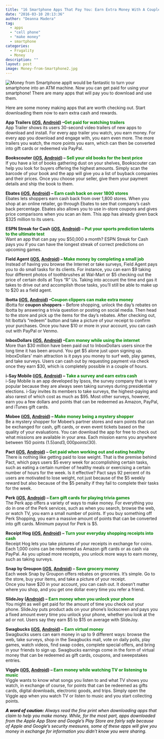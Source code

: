 ```yaml
---
title: "16 Smartphone Apps That Pay You: Earn Extra Money With A Couple Of Clicks"
date: "2016-03-10 20:13:36"
author: "Deanna Madera"
tag:
  - apps
  - "cell phone"
  - "make money"
  - smartphone
categories:
  - Frugality
  - Money
description: ""
layout: post
image: Money-from-Smartphone2.jpg
---
```


![Money from Smartphone app](http://mt2.wpengine.com/wp-content/uploads/2015/07/Money-from-Smartphone.jpg)It would be fantastic to turn your smartphone into an ATM machine. Now you can get paid for using your smartphone! There are many apps that will pay you to download and use them.

Here are some money making apps that are worth checking out. Start downloading them now to earn extra cash and rewards.

**App Trailers ([iOS](https://itunes.apple.com/us/app/app-trailers/id469489347?mt=8), [Android](https://play.google.com/store/apps/details?id=com.appredeem.apptrailers&hl=en)) –<span style="color: #008000;">Get paid for watching trailers</span>**  
App Trailer shows its users 30-second video trailers of new apps to download and install. For every app trailer you watch, you earn money. For every app you download and engage with, you earn even more. The more trailers you watch, the more points you earn, which can then be converted into gift cards or redeemed via PayPal.

**Bookscouter ([iOS](https://itunes.apple.com/us/app/bookscouter-mobile/id366508853?mt=8), [Android](https://play.google.com/store/apps/details?id=com.bookscouter&hl=en)) – <span style="color: #008000;">Sell your old books for the best price</span>**  
If you have a lot of books gathering dust on your shelves, Bookscouter can help you look for buyers offering the highest amounts. Simply scan the barcode of your book and the app will give you a list of buyback companies and their prices. Once you choose your seller, give them your payment details and ship the book to them.

**Ebates ([iOS](https://itunes.apple.com/us/app/ebates-cash-back-coupons/id723134859?mt=8), [Android](https://play.google.com/store/apps/details?id=com.ebates&hl=en)) – <span style="color: #008000;">Earn cash back on over 1800 stores</span>**  
Ebates lets shoppers earn cash back from over 1,800 stores. When you shop at an online retailer, go through Ebates to see that company’s cash back percentage. Ebates also allows you to use in-store coupons and gives price comparisons when you scan an item. This app has already given back $325 million to its users.

**ESPN Streak for Cash ([iOS](https://itunes.apple.com/en/app/espn-streak-for-the-cash/id340058356?mt=8), [Android](https://play.google.com/store/apps/details?id=com.espn.streakforcash&hl=en)) – <span style="color: #008000;">Put your sports prediction talents to the ultimate test</span>**  
Want an app that can pay you $50,000 a month? ESPN Streak for Cash pays you if you can have the longest streak of correct predictions on upcoming games.

**Field Agent ([iOS](https://itunes.apple.com/us/app/field-agent/id364946558?mt=8), [Android](https://play.google.com/store/apps/details?id=net.fieldagent&hl=en)) – <span style="color: #008000;">Make money by completing a small job</span>**  
Instead of having you browse the Internet or take surveys, Field Agent pays you to do small tasks for its clients. For instance, you can earn $9 taking four different photos of toothbrushes at Wal-Mart or $5 checking out the price of certain dolls at Toys “R” Us. Taking into account the time and gas it takes to drive out and accomplish those tasks, you’ll still be able to make up to $20 as a field agent.

**Ibotta ([iOS](https://itunes.apple.com/us/app/ibotta-better-than-coupons/id559887125?mt=8), [Android](https://play.google.com/store/apps/details?id=com.ibotta.android&hl=en)) –<span style="color: #008000;">Coupon clippers can make extra money</span>**  
iBotta for **coupon shoppers** – Before shopping, unlock the day’s rebates on Ibotta by answering a trivia question or posting on social media. Then head to the store and pick up the items for the day’s rebates. After checking out, hit Ibotta’s “redeem” button and take a picture of your receipt to confirm your purchases. Once you have $10 or more in your account, you can cash out with PayPal or Venmo.

**InboxDollars ([iOS](https://itunes.apple.com/us/app/inboxdollars/id736173844?mt=8), [Android](https://play.google.com/store/apps/details?id=com.mentormate.android.inboxdollars&hl=en)) –<span style="color: #008000;">Earn money while using the internet</span>**  
More than $30 million have been paid out to InboxDollars users since the long time it has been around. You get $5 alone just upon signing up. InboxDollars’ main attraction is it pays you money to surf web, play games, and take surveys. Users can cash out by requesting payment via check once they earn $30, which is completely possible in a couple of hours.

**i-Say Mobile ([iOS](https://itunes.apple.com/us/app/ipsos-mobile/id563506031?mt=8), [Android](https://play.google.com/store/apps/details?id=com.lsbr.ipsos.mobile&hl=en)) – <span style="color: #008000;">Take a survey and earn extra cash</span>**  
i-Say Mobile is an app developed by Ipsos, the survey company that is very popular because they are always seen taking surveys during presidential elections. i-Say invites its members to take surveys, the highest-paying and also rarest of which cost as much as $95. Most other surveys, however, earn you a few dollars and points that can be redeemed as Amazon, PayPal, and iTunes gift cards.

**Mobee ([iOS](https://itunes.apple.com/us/app/mobee-earn-cash-secret-shopping/id506048732?mt=8), [Android](https://play.google.com/store/apps/details?id=com.getmobee&hl=en)) – <span style="color: #008000;">Make money being a mystery shopper</span>**  
Be a mystery shopper for Mobee’s partner stores and earn points that can be exchanged for cash, gift cards, or even event tickets based on the quality of your evaluations. You can download the app for free to check out what missions are available in your area. Each mission earns you anywhere between 150 points ($1.5) and 3,000 points ($30).

**Pact ([iOS](https://itunes.apple.com/us/app/pact-earn-cash-for-living/id456068701?mt=8), [Android](https://play.google.com/store/apps/details?id=com.gympact.android&hl=en)) – <span style="color: #008000;">Get paid when working out and eating healthy</span>**  
There is nothing like getting paid to lose weight. That is the premise behind Pact, which pays users $5 every week for accomplishing certain tasks, such as eating a certain number of healthy meals or exercising a certain number of hours for the week. Is it effective? Pact says 92 percent of its users are motivated to lose weight, not just because of the $5 weekly reward but also because of the $5 penalty if they fail to complete their tasks for the week.

**Perk ([iOS](https://itunes.apple.com/au/app/perk-pop-quiz!-get-paid-to/id872720863?mt=8), [Android](https://play.google.com/store/apps/details?id=com.jutera.perkpopquiz.aphone)) –<span style="color: #008000;"> Earn gift cards for playing trivia games</span>**  
The Perk app offers a variety of ways to make money. For everything you do in one of the Perk services, such as when you search, browse the web, or watch TV, you earn a small number of points. If you buy something off Perk Shopping, you earn a massive amount of points that can be converted into gift cards. Minimum payout for Perk is $5.

**Receipt Hog ([iOS](https://itunes.apple.com/us/app/receipt-hog-snap-receipts./id525373618?mt=8), [Android](https://play.google.com/store/apps/details?id=com.infoscout.receipthog&hl=en)) – <span style="color: #008000;">Turn your everyday shopping receipts into cash</span>**  
Receipt Hog lets you take pictures of your receipts in exchange for coins. Each 1,000 coins can be redeemed as Amazon gift cards or as cash via PayPal. As you upload more receipts, you unlock more ways to earn money, such as taking surveys.

**Snap by Groupon ([iOS](https://itunes.apple.com/us/app/snap-by-groupon-better-than/id659026337?mt=8), [Android](https://play.google.com/store/apps/details?id=com.buytopia.snap&hl=en)) – <span style="color: #008000;">Save grocery money</span>**  
Each week Snap by Groupon offers rebates on groceries. It’s simple. Go to the store, buy your items, and take a picture of your receipt.  
Once you have $20 in your account, you can cash out. It doesn’t matter where you shop, and you get one dollar every time you refer a friend.

**SlideJoy ([Android](https://play.google.com/store/apps/details?id=com.slidejoy&hl=en)) – <span style="color: #008000;">Earn money when you unlock your phone</span>**  
You might as well get paid for the amount of time you check out your phone. SlideJoy puts product ads on your phone’s lockscreen and pays you a fixed amount every time you unlock your phone, whether you look at the ad or not. Users say they earn $5 to $15 on average with SlideJoy.

**Swagbucks ([iOS](https://itunes.apple.com/us/app/swagbucks/id640439547?mt=8), [Android](https://play.google.com/store/apps/details?id=com.prodege.swagbucksmobile&hl=en)) – <span style="color: #008000;">Earn virtual money</span>**  
Swagbucks users can earn money in up to 9 different ways: browse the web, take surveys, shop in the Swagbucks mall, vote on daily polls, play games, watch videos, find swap codes, complete special offers, and bring in your friends to sign up. Swagbucks earnings come in the form of virtual money that can be redeemed as gift cards, coupons, and sweepstakes entries.

**Viggle ([iOS](https://itunes.apple.com/us/app/viggle/id487066871?mt=8), [Android](https://play.google.com/store/apps/details?id=com.functionx.viggle&hl=en)) – <span style="color: #008000;">Earn money while watching TV or listening to music</span>**  
Viggle wants to know what songs you listen to and what TV shows you watch, in exchange of course, for points that can be redeemed as gifts cards, digital downloads, electronic goods, and trips. Simply open the Viggle app when you watch TV or listen to music and you start collecting points.

_<span style="color: #000000;">**A word of caution:** Always read the fine print when downloading apps that claim to help you make money. While, for the most part, apps downloaded from the Apple App Store and Google’s Play Store are fairly safe because of Apple and Google’s security measures, some of these apps will give you money in exchange for information you didn’t know you were sharing.</span>_
